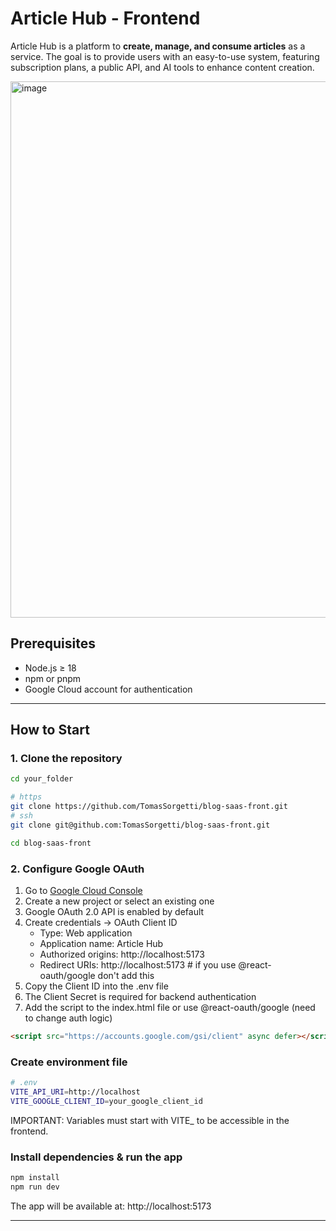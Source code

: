 # Article Hub - Frontend

Article Hub is a platform to **create, manage, and consume articles** as a service. The goal is to provide users with an easy-to-use system, featuring subscription plans, a public API, and AI tools to enhance content creation.

<img width="1901" height="858" alt="image" src="https://github.com/user-attachments/assets/404bf8d6-9b4d-48e4-8735-894f58e0a630" />

## Prerequisites

- Node.js ≥ 18
- npm or pnpm
- Google Cloud account for authentication

---

## How to Start

### 1. Clone the repository

```bash
cd your_folder

# https
git clone https://github.com/TomasSorgetti/blog-saas-front.git
# ssh
git clone git@github.com:TomasSorgetti/blog-saas-front.git

cd blog-saas-front

```

### 2. Configure Google OAuth

1. Go to [Google Cloud Console](https://console.cloud.google.com/)
2. Create a new project or select an existing one
3. Google OAuth 2.0 API is enabled by default
4. Create credentials → OAuth Client ID
   - Type: Web application
   - Application name: Article Hub
   - Authorized origins: http://localhost:5173
   - Redirect URIs: http://localhost:5173 # if you use @react-oauth/google don't add this
5. Copy the Client ID into the .env file
6. The Client Secret is required for backend authentication
7. Add the script to the index.html file or use @react-oauth/google (need to change auth logic)

```html
<script src="https://accounts.google.com/gsi/client" async defer></script>
```

### Create environment file

```bash
# .env
VITE_API_URI=http://localhost
VITE_GOOGLE_CLIENT_ID=your_google_client_id
```

IMPORTANT: Variables must start with VITE\_ to be accessible in the frontend.

### Install dependencies & run the app

```bash
npm install
npm run dev
```

The app will be available at: http://localhost:5173

---
